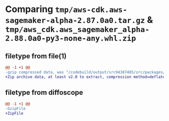 # Comparing `tmp/aws-cdk.aws-sagemaker-alpha-2.87.0a0.tar.gz` & `tmp/aws_cdk.aws_sagemaker_alpha-2.88.0a0-py3-none-any.whl.zip`

## filetype from file(1)

```diff
@@ -1 +1 @@
-gzip compressed data, was "/codebuild/output/src94387485/src/packages/@aws-cdk/aws-sagemaker-alpha/dist/python/aws-cdk.aws-sagemaker-alpha-2.87.0a0.tar", last modified: Thu Jul  6 16:50:45 2023, max compression
+Zip archive data, at least v2.0 to extract, compression method=deflate
```

## filetype from diffoscope

```diff
@@ -1 +1 @@
-GzipFile
+ZipFile
```

